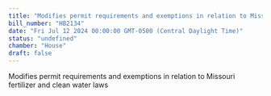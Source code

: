 ```yaml
---
title: "Modifies permit requirements and exemptions in relation to Missouri fertilizer and clean water laws"
bill_number: "HB2134"
date: "Fri Jul 12 2024 00:00:00 GMT-0500 (Central Daylight Time)"
status: "undefined"
chamber: "House"
draft: false
---
```

Modifies permit requirements and exemptions in relation to Missouri fertilizer and clean water laws
